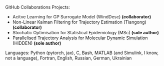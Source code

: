 

GitHub Collaborations Projects:
- Acitve Learning for GP Surrogate Model (WindDesc) **(collaborator)**
- Non-Linear Kalman Filtering for Trajectory Estimation (Tiangong) **(collaborator)**
- Stochatic Optimisation for Statistical Epidemiology (MSc) **(sole author)**
- Parallelised Trajectory Analysis for Molecular Dynamic Simulation (HIDDEN) **(sole author)**

Languages: Python (pytorch, jax), C, Bash, MATLAB (and Simulink, I know, not a language), Fortran, English, Russian, German, Ukrainian

